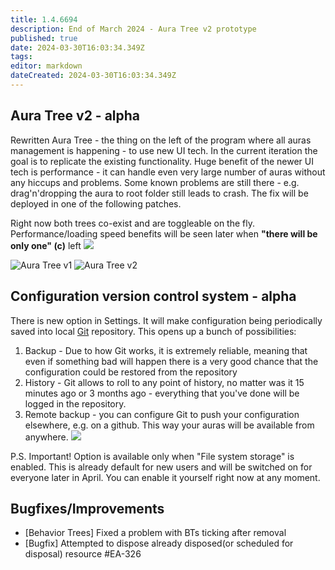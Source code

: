 ```yaml
---
title: 1.4.6694
description: End of March 2024 - Aura Tree v2 prototype
published: true
date: 2024-03-30T16:03:34.349Z
tags: 
editor: markdown
dateCreated: 2024-03-30T16:03:34.349Z
---
```


## Aura Tree v2 - alpha
Rewritten Aura Tree - the thing on the left of the program where all auras management is happening - to use new UI tech. In the current iteration the goal is to replicate the existing functionality. Huge benefit of the newer UI tech is performance - it can handle even very large number of auras without any hiccups and problems.
Some known problems are still there - e.g. drag'n'dropping the aura to root folder still leads to crash. The fix will be deployed in one of the following patches.

Right now both trees co-exist and are toggleable on the fly. Performance/loading speed benefits will be seen later when **"there will be only one" (c)** left
![](https://i.imgur.com/xH4j0NX.png)

![Aura Tree v1](https://i.imgur.com/vutwQoy.png) ![Aura Tree v2](https://i.imgur.com/Nn0i7np.png)

## Configuration version control system - alpha
There is new option in Settings. It will make configuration being periodically saved into local [Git](https://en.wikipedia.org/wiki/Git) repository. This opens up a bunch of possibilities:
1) Backup - Due to how Git works, it is extremely reliable, meaning that even if something bad will happen there is a very good chance that the configuration could be restored from the repository
2) History - Git allows to roll to any point of history, no matter was it 15 minutes ago or 3 months ago - everything that you've done will be logged in the repository. 
3) Remote backup - you can configure Git to push your configuration elsewhere, e.g. on a github. This way your auras will be available from anywhere.
![](https://i.imgur.com/NnXJbcK.png)

P.S. Important! Option is available only when "File system storage" is enabled. This is already default for new users and will be switched on for everyone later in April. You can enable it yourself right now at any moment. 


## Bugfixes/Improvements
- [Behavior Trees] Fixed a problem with BTs ticking after removal
- [Bugfix] Attempted to dispose already disposed(or scheduled for disposal) resource #EA-326